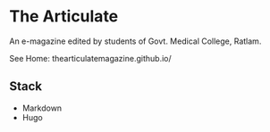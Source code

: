 # The Articulate

An e-magazine edited by students of Govt. Medical College, Ratlam.

See Home: thearticulatemagazine.github.io/

## Stack
- Markdown
- Hugo
